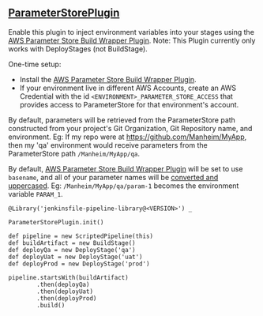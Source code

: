 ## [ParameterStorePlugin](../src/ParameterStorePlugin.groovy)

Enable this plugin to inject environment variables into your stages using the [AWS Parameter Store Build Wrapper Plugin](https://plugins.jenkins.io/aws-parameter-store/). Note: This Plugin currently only works with DeployStages (not BuildStage).

One-time setup:
* Install the [AWS Parameter Store Build Wrapper Plugin](https://plugins.jenkins.io/aws-parameter-store/).
* If your environment live in different AWS Accounts, create an AWS Credential with the id `<ENVIRONMENT>_PARAMETER_STORE_ACCESS` that provides access to ParameterStore for that environment's account.

By default, parameters will be retrieved from the ParameterStore path constructed from your project's Git Organization, Git Repository name, and environment. Eg: If my repo were at https://github.com/Manheim/MyApp, then my 'qa' environment would receive parameters from the ParameterStore path `/Manheim/MyApp/qa`.

By default, [AWS Parameter Store Build Wrapper Plugin](https://plugins.jenkins.io/aws-parameter-store/) will be set to use `basename`, and all of your parameter names will be [converted and uppercased](https://github.com/jenkinsci/aws-parameter-store-plugin/blob/master/src/main/java/hudson/plugins/awsparameterstore/AwsParameterStoreService.java#L309-L315).  Eg: `/Manheim/MyApp/qa/param-1` becomes the environment variable `PARAM_1`.

```
@Library('jenkinsfile-pipeline-library@<VERSION>') _

ParameterStorePlugin.init()

def pipeline = new ScriptedPipeline(this)
def buildArtifact = new BuildStage()
def deployQa = new DeployStage('qa')
def deployUat = new DeployStage('uat')
def deployProd = new DeployStage('prod')

pipeline.startsWith(buildArtifact)
        .then(deployQa)
        .then(deployUat)
        .then(deployProd)
        .build()
```
